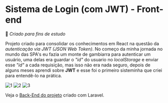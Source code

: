 # Sistema de Login (com JWT) - Front-end

🚀 _Criado para fins de estudo_

Projeto criado para consolidar os conhecimentos em React na questão da _autenticação via JWT (JSON Web Token)_. No começo da minha jornada no mundo das SPA's eu fazia um monte de gambiarra para autenticar um usuário, uma delas era guardar o _"id"_ do usuario no _localStorage_ e enviar esse _"id"_ a cada requisição, mas isso não era nada seguro, depois de alguns meses aprendi sobre **JWT** e esse foi o primeiro sisteminha que criei para entendê-lo na prática.

![1](https://user-images.githubusercontent.com/74926014/176722438-237db405-97bc-43b8-af6b-3f5c6faf4905.PNG)
![2](https://user-images.githubusercontent.com/74926014/176722479-b9051392-01d9-4f5d-8519-fcec44552322.PNG)
![3](https://user-images.githubusercontent.com/74926014/176722530-8ac1f62c-0a50-43f6-b913-7199d3a23a72.PNG)

Veja o [Back-End do projeto](https://github.com/Francisco-Fetapi/sistema-login-jwt-back-end) criado com Laravel. 
